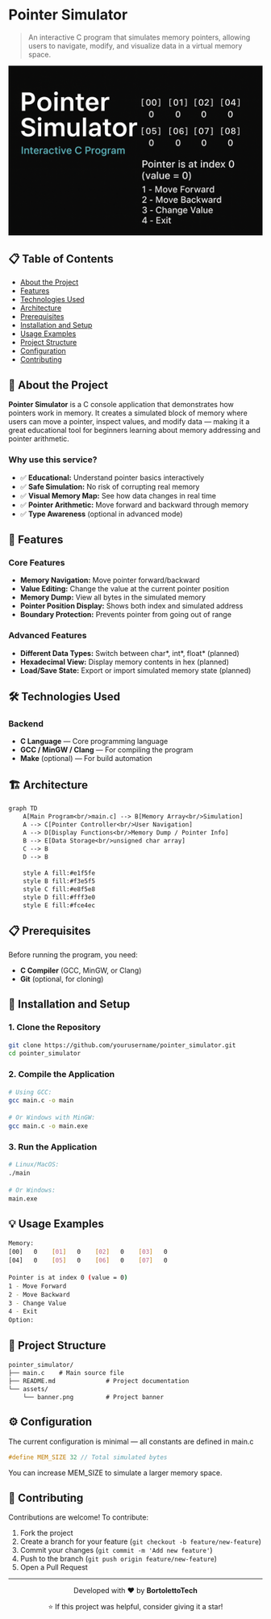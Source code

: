 # Pointer Simulator

> An interactive C program that simulates memory pointers, allowing users to navigate, modify, and visualize data in a virtual memory space.

![Project Banner](./assets/banner.png)

## 📋 Table of Contents

-   [About the Project](#-about-the-project)
-   [Features](#-features)
-   [Technologies Used](#-technologies-used)
-   [Architecture](#-architecture)
-   [Prerequisites](#-prerequisites)
-   [Installation and Setup](#-installation-and-setup)
-   [Usage Examples](#-usage-examples)
-   [Project Structure](#-project-structure)
-   [Configuration](#-configuration)
-   [Contributing](#-contributing)

## 🎯 About the Project

**Pointer Simulator** is a C console application that demonstrates how pointers work in memory.
It creates a simulated block of memory where users can move a pointer, inspect values, and modify data — making it a great educational tool for beginners learning about memory addressing and pointer arithmetic.

### Why use this service?

-   ✅ **Educational:** Understand pointer basics interactively
-   ✅ **Safe Simulation:** No risk of corrupting real memory
-   ✅ **Visual Memory Map:** See how data changes in real time
-   ✅ **Pointer Arithmetic:** Move forward and backward through memory
-   ✅ **Type Awareness** (optional in advanced mode)

## 🚀 Features

### Core Features

-   **Memory Navigation:** Move pointer forward/backward
-   **Value Editing:** Change the value at the current pointer position
-   **Memory Dump:** View all bytes in the simulated memory
-   **Pointer Position Display:** Shows both index and simulated address
-   **Boundary Protection:** Prevents pointer from going out of range

### Advanced Features

-   **Different Data Types:** Switch between char\*, int\*, float\* (planned)
-   **Hexadecimal View:** Display memory contents in hex (planned)
-   **Load/Save State:** Export or import simulated memory state (planned)

## 🛠 Technologies Used

### Backend

-   **C Language** — Core programming language
-   **GCC / MinGW / Clang** — For compiling the program
-   **Make** (optional) — For build automation

## 🏗 Architecture

```mermaid
graph TD
    A[Main Program<br/>main.c] --> B[Memory Array<br/>Simulation]
    A --> C[Pointer Controller<br/>User Navigation]
    A --> D[Display Functions<br/>Memory Dump / Pointer Info]
    B --> E[Data Storage<br/>unsigned char array]
    C --> B
    D --> B

    style A fill:#e1f5fe
    style B fill:#f3e5f5
    style C fill:#e8f5e8
    style D fill:#fff3e0
    style E fill:#fce4ec
```

## 📋 Prerequisites

Before running the program, you need:

-   **C Compiler** (GCC, MinGW, or Clang)
-   **Git** (optional, for cloning)

## 🚀 Installation and Setup

### 1. Clone the Repository

```bash
git clone https://github.com/yourusername/pointer_simulator.git
cd pointer_simulator
```

### 2. Compile the Application

```bash
# Using GCC:
gcc main.c -o main

# Or Windows with MinGW:
gcc main.c -o main.exe
```

### 3. Run the Application

```bash
# Linux/MacOS:
./main

# Or Windows:
main.exe
```

## 💡 Usage Examples

```bash
Memory:
[00]   0    [01]   0    [02]   0    [03]   0
[04]   0    [05]   0    [06]   0    [07]   0

Pointer is at index 0 (value = 0)
1 - Move Forward
2 - Move Backward
3 - Change Value
4 - Exit
Option:
```

## 📁 Project Structure

```
pointer_simulator/
├── main.c    # Main source file
├── README.md              # Project documentation
└── assets/
    └── banner.png         # Project banner

```

## ⚙️ Configuration

The current configuration is minimal — all constants are defined in main.c

```c
#define MEM_SIZE 32 // Total simulated bytes
```

You can increase MEM_SIZE to simulate a larger memory space.

## 🤝 Contributing

Contributions are welcome! To contribute:

1. Fork the project
2. Create a branch for your feature (`git checkout -b feature/new-feature`)
3. Commit your changes (`git commit -m 'Add new feature'`)
4. Push to the branch (`git push origin feature/new-feature`)
5. Open a Pull Request

---

<div align="center">
  <p>Developed with ❤️ by <strong>BortolettoTech</strong></p>
  <p>⭐ If this project was helpful, consider giving it a star!</p>
</div>
